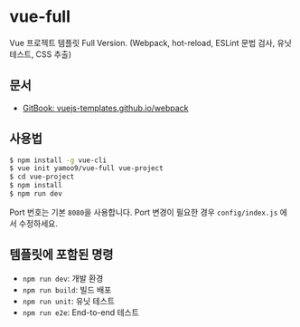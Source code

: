 # vue-full

Vue 프로젝트 템플릿 Full Version. (Webpack, hot-reload, ESLint 문법 검사, 유닛 테스트, CSS 추출)

## 문서

<!-- - [GitBook](http://yamoo9.github.io/vue-full) -->
- [GitBook: vuejs-templates.github.io/webpack](https://vuejs-templates.github.io/webpack/)

## 사용법

``` bash
$ npm install -g vue-cli
$ vue init yamoo9/vue-full vue-project
$ cd vue-project
$ npm install
$ npm run dev
```

Port 번호는 기본 `8080`을 사용합니다. Port 변경이 필요한 경우 `config/index.js` 에서 수정하세요.

## 템플릿에 포함된 명령

- `npm run dev`: 개발 환경
- `npm run build`: 빌드 배포
- `npm run unit`: 유닛 테스트
- `npm run e2e`: End-to-end 테스트